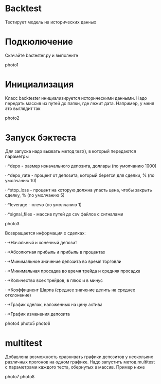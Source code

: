 # Backtest
Тестирует модель на исторических данных


# Подкюлючение
Скачайте bactester.py и выполните


photo1


# Инициализация
Класс backtester инициализируется историческими данными. Надо передать массив из путей до папки, где лежит дата. Например, у меня это выглядит так


photo2

# Запуск бэктеста
Для запуска надо вызвать метод test(), в который передаются параметры

⋅⋅*depo - размер изначального депозита, доллары (по умолчанию 1000)

⋅⋅*depo_rate - процент от депозита, который берется для сделки, % (по умолчанию 10)

⋅⋅*stop_loss - процент на которую должна упасть цена, чтобы закрыть сделку, % (по умолчанию 5)

⋅⋅*leverage - плечо (по умолчанию 1)

⋅⋅*signal_files - массив путей до csv файлов с сигналами

photo3

Возвращается информация о сделках:

⋅⋅*Начальный и конечный депозит

⋅⋅*Абсолютная прибыль и прибыль в процентах

⋅⋅*Минимальное значение депозита во время торговли

⋅⋅*Минимальная просадка во время трейда и средняя просадка

⋅⋅*Количество всех трейдов, в плюс и в минус

⋅⋅*Коэффициент Шарпа (среднее значение делить на среднее отклонение)

⋅⋅*График сделок, наложенных на цену актива

⋅⋅*График изменения депозита

photo4
photo5
photo6

# multitest

Добавлена возможность сравнивать графики депозитов у нескольких различных прогонов на одном графике.
Надо запустить метод multitest с параметрами каждого теста, обернутых в массив. Пример ниже

photo7
photo8
